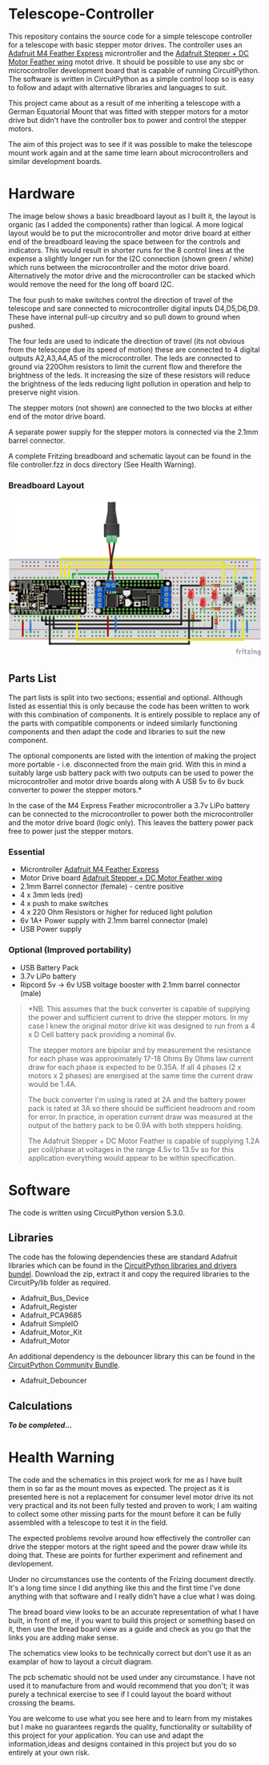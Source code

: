 # Telescope-Controller
This repository contains the source code for a simple telescope controller for a telescope with basic stepper motor drives. The controller uses an [Adafruit M4 Feather Express](https://learn.adafruit.com/adafruit-feather-m4-express-atsamd51/overview) microntroller
and the [Adafruit Stepper + DC Motor Feather wing](https://learn.adafruit.com/adafruit-stepper-dc-motor-featherwing) motot drive. It should be possible to use any sbc or microcontroller development board that is capable of running CircuitPython. The software is written in CircuitPython as a simple control loop so is easy to follow and adapt with alternative libraries and languages to suit.

This project came about as a result of me inheriting a telescope with a German Equatorial Mount that was fitted with stepper motors for a motor drive but didn't have the controller box to power and control the stepper motors. 

The aim of this project was to see if it was possible to make the telescope mount work again and at the same time learn about microcontrollers and similar development boards. 

# Hardware
The image below shows a basic breadboard layout as I built it, the layout is organic (as I added the components) rather than logical. A more logical layout would be to put the microcontroller and motor drive board at either end of the breadboard leaving the space between for the controls and indicators. This would result in shorter runs for the 8 control lines at the expense a slightly longer run for the I2C connection (shown green / white) which runs between the microcontroller and the motor drive board. Alternatively the motor drive and the microcontroller can be stacked which would remove the need for the long off board I2C. 

The four push to make switches control the direction of travel of the telescope and sare connected to microcontroller digital inputs D4,D5,D6,D9. These have internal pull-up circuitry and so pull down to ground when pushed. 

The four leds are used to indicate the direction of travel (its not obvious from the telescope due its speed of motion) these are connected to 4 digital outputs A2,A3,A4,A5 of the microcontroller. The leds are connected to ground via 220Ohm resistors to limit the current flow and therefore the brightness of the leds. It increasing the size of these resistors will reduce the brightness of the leds reducing light pollution in operation and help to preserve night vision.  

The stepper motors (not shown) are connected to the two blocks at either end of the motor drive board. 

A separate power supply for the stepper motors is connected via the 2.1mm barrel connector.

A complete Fritzing breadboard and schematic layout can be found in the file controller.fzz in docs directory (See Health Warning). 

### Breadboard Layout 
![Telescope controller Breadboard Layout](https://github.com/Antelope-IT/telescope-controller/blob/master/docs/Telescope_Controller.png)

## Parts List
The part lists is split into two sections; essential and optional. Although listed as essential this is only because the code has been written to work with this combination of components. It is entirely possible to replace any of the parts with compatible components or indeed similarly functioning components and then adapt the code and libraries to suit the new component. 

The optional components are listed with the intention of making the project more portable - i.e. disconnected from the main grid. With this in mind a suitably large usb battery pack with two outputs can be used to power the microcontroller and motor drive boards along with A USB 5v to 6v buck converter to power the stepper motors.* 

In the case of the M4 Express Feather microcontroller a 3.7v LiPo battery can be connected to the microcontroller to power both the microcontroller and the motor drive board (logic only). This leaves the battery power pack free to power just the stepper motors.

### Essential
* Microntroller [Adafruit M4 Feather Express](https://learn.adafruit.com/adafruit-feather-m4-express-atsamd51/overview)
* Motor Drive board [Adafruit Stepper + DC Motor Feather wing](https://learn.adafruit.com/adafruit-stepper-dc-motor-featherwing)
* 2.1mm Barrel connector (female) - centre positive
* 4 x 3mm leds (red)
* 4 x push to make switches
* 4 x 220 Ohm Resistors or higher for reduced light polution
* 6v 1A+ Power supply with 2.1mm barrel connector (male)
* USB Power supply
### Optional (Improved portability)
* USB Battery Pack
* 3.7v LiPo battery
* Ripcord 5v -> 6v USB voltage booster with 2.1mm barrel connector (male)

> *NB. This assumes that the buck converter is capable of supplying the power and sufficient current to drive the stepper motors. In my case I knew the original motor drive kit was designed to run from a 4 x D Cell battery pack providing a nominal 6v.
>
> The stepper motors are bipolar and by measurement the resistance for each phase was approximately 17-18 Ohms By Ohms law current draw for each phase is expected to be 0.35A. If all 4 phases (2 x motors x 2 phases) are energised at the same time the current draw would be 1.4A. 
>
> The buck converter I'm using is rated at 2A and the battery power pack is rated at 3A so there should be sufficient headroom and room for error. In practice, in operation current draw was measured at the output of the battery pack to be 0.9A with both steppers holding.
>
> The Adafruit Stepper + DC Motor Feather is capable of supplying 1.2A per coil/phase at voltages in the range 4.5v to 13.5v so for this application everything would appear to be within specification.

# Software
The code is written using CircuitPython version 5.3.0.

## Libraries
The code has the folowing dependencies these are standard Adafruit libraries which can be found in the [CircuitPython libraries and drivers bundel](https://github.com/adafruit/Adafruit_CircuitPython_Bundle). Download the zip, extract it and copy the required libraries to the CircuitPy/lib folder as required.

* Adafruit_Bus_Device
* Adafruit_Register
* Adafruit_PCA9685
* Adafruit SimpleIO
* Adafruit_Motor_Kit
* Adafruit_Motor

An additional dependency is the debouncer library this can be found in the [CircuitPython Community Bundle](https://github.com/adafruit/CircuitPython_Community_Bundle).

* Adafruit_Debouncer 

## Calculations

**_To be completed..._**

# Health Warning
The code and the schematics in this project work for me as I have built them in so far as the mount moves as expected. The project as it is presented here is not a replacement for consumer level motor drive its not very practical and its not been fully tested and proven to work; I am waiting to collect some other missing parts for the mount before it can be fully assembled with a telescope to test it in the field. 

The expected problems revolve around how effectively the controller can drive the stepper motors at the right speed and the power draw while its doing that. These are points for further experiment and refinement and devlopement. 

Under no circumstances use the contents of the Frizing document directly. It's a long time since I did anything like this and the first time I've done anything with that software and I really didn't have a clue what I was doing.  

The bread board view looks to be an accurate representation of what I have built, in front of me, if you want to build this project or something based on it, then use the bread board view as a guide and check as you go that the links you are adding make sense. 

The schematics view looks to be technically correct but don't use it as an examplar of how to layout a circuit diagram. 

The pcb schematic should not be used under any circumstance. I have not used it to manufacture from and would recommend that you don't; it was purely a technical exercise to see if I could layout the board without crossing the beams. 

You are welcome to use what you see here and to learn from my mistakes but I make no guarantees regards the quality, functionality or suitability of this project for your application. You can use and adapt the information,ideas and designs contained in this project but you do so entirely at your own risk.
